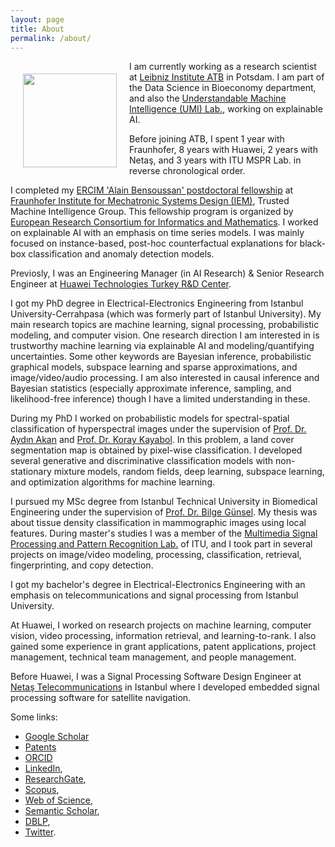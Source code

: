 ```yaml
---
layout: page
title: About
permalink: /about/
---
```


<img style="float: left; padding: 20px;" src="../sezer.jpg" width="150" />

I am currently working as a research scientist at [Leibniz Institute ATB](https://atb-potsdam.de/) in Potsdam. I am part of the Data Science in Bioeconomy department, and also the [Understandable Machine Intelligence (UMI) Lab.](https://twitter.com/UMI_Lab_AI), working on explainable AI.

Before joining ATB, I spent 1 year with Fraunhofer, 8 years with Huawei, 2 years with Netaş, and 3 years with ITU MSPR Lab. in reverse chronological order.

I completed my [ERCIM 'Alain Bensoussan' postdoctoral fellowship](https://fellowship.ercim.eu) at [Fraunhofer Institute for Mechatronic Systems Design (IEM)](https://www.iem.fraunhofer.de), Trusted Machine Intelligence Group. This fellowship program is organized by [European Research Consortium for Informatics and Mathematics](https://www.ercim.eu/). I worked on explainable AI with an emphasis on time series models. I was mainly focused on instance-based, post-hoc counterfactual explanations for black-box classification and anomaly detection models.

Previosly, I was an Engineering Manager (in AI Research) & Senior Research Engineer at [Huawei Technologies Turkey R&D Center](https://www.huawei.com/en/).

I got my PhD degree in Electrical-Electronics Engineering from Istanbul University-Cerrahpasa (which was formerly part of Istanbul University). My main research topics are machine learning, signal processing, probabilistic modeling, and computer vision. One research direction I am interested in is trustworthy machine learning via explainable AI and modeling/quantifying uncertainties. Some other keywords are Bayesian inference, probabilistic graphical models, subspace learning and sparse approximations, and image/video/audio processing. I am also interested in causal inference and Bayesian statistics (especially approximate inference, sampling, and likelihood-free inference) though I have a limited understanding in these.

During my PhD I worked on probabilistic models for spectral-spatial classification of hyperspectral images under the supervision of [Prof. Dr. Aydın Akan](https://scholar.google.com.tr/citations?user=WSG0eK4AAAAJ&hl=en) and [Prof. Dr. Koray Kayabol](https://scholar.google.com.tr/citations?user=lIuXJKEAAAAJ&hl=en). In this problem, a land cover segmentation map is obtained by pixel-wise classification. I developed several generative and discriminative classification models with non-stationary mixture models, random fields, deep learning, subspace learning, and optimization algorithms for machine learning.

I pursued my MSc degree from Istanbul Technical University in Biomedical Engineering under the supervision of [Prof. Dr. Bilge Günsel](https://scholar.google.com.tr/citations?user=ZxQ_Pm8AAAAJ&hl=en). My thesis was about tissue density classification in mammographic images using local features. During master's studies I was a member of the [Multimedia Signal Processing and Pattern Recognition Lab.](http://www.mspr.itu.edu.tr) of ITU, and I took part in several projects on image/video modeling, processing, classification, retrieval, fingerprinting, and copy detection.

I got my bachelor's degree in Electrical-Electronics Engineering with an emphasis on telecommunications and signal processing from Istanbul University.

At Huawei, I worked on research projects on machine learning, computer vision, video processing, information retrieval, and learning-to-rank. I also gained some experience in grant applications, patent applications, project management, technical team management, and people management.

Before Huawei, I was a Signal Processing Software Design Engineer at [Netaş Telecommunications](https://netas.com.tr) in Istanbul where I developed embedded signal processing software for satellite navigation.

Some links:
- [Google Scholar](https://scholar.google.com/citations?user=srwGJWcAAAAJ)
- [Patents](https://patents.google.com/?inventor=sezer+kutluk)
- [ORCID](https://orcid.org/0000-0002-3048-5526)
- [LinkedIn](https://www.linkedin.com/in/sezerkutluk),
- [ResearchGate](https://www.researchgate.net/profile/Sezer_Kutluk),
- [Scopus](https://www.scopus.com/authid/detail.uri?authorId=36915186900),
- [Web of Science](https://www.webofscience.com/wos/author/record/783641),
- [Semantic Scholar](https://www.semanticscholar.org/author/Sezer-Kutluk/2684370),
- [DBLP](https://dblp.org/pid/05/10845.html),
- [Twitter](https://twitter.com/sezerkutluk).

<!---
This is the base Jekyll theme. You can find out more info about customizing your Jekyll theme, as well as basic Jekyll usage documentation at [jekyllrb.com](https://jekyllrb.com/)

You can find the source code for the Jekyll new theme at:
{% include icon-github.html username="jekyll" %} /
[minima](https://github.com/jekyll/minima)

You can find the source code for Jekyll at
{% include icon-github.html username="jekyll" %} /
[jekyll](https://github.com/jekyll/jekyll)
--->
